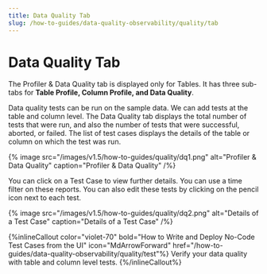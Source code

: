 ```yaml
---
title: Data Quality Tab
slug: /how-to-guides/data-quality-observability/quality/tab
---
```


# Data Quality Tab

The Profiler & Data Quality tab is displayed only for Tables. It has three sub-tabs for **Table Profile, Column Profile, and Data Quality**.

Data quality tests can be run on the sample data. We can add tests at the table and column level. The Data Quality tab displays the total number of tests that were run, and also the number of tests that were successful, aborted, or failed. The list of test cases displays the details of the table or column on which the test was run.

{% image
src="/images/v1.5/how-to-guides/quality/dq1.png"
alt="Profiler & Data Quality"
caption="Profiler & Data Quality"
/%}

You can click on a Test Case to view further details. You can use a time filter on these reports. You can also edit these tests by clicking on the pencil icon next to each test.

{% image
src="/images/v1.5/how-to-guides/quality/dq2.png"
alt="Details of a Test Case"
caption="Details of a Test Case"
/%}

{%inlineCallout
  color="violet-70"
  bold="How to Write and Deploy No-Code Test Cases from the UI"
  icon="MdArrowForward"
  href="/how-to-guides/data-quality-observability/quality/test"%}
  Verify your data quality with table and column level tests.
{%/inlineCallout%}
